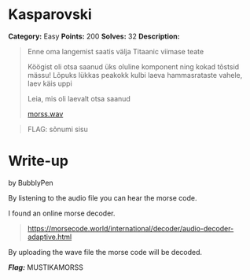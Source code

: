 # Kasparovski
**Category:** Easy
**Points:** 200
**Solves:** 32
**Description:**

>Enne oma langemist saatis välja Titaanic viimase teate
>
>Köögist oli otsa saanud üks oluline komponent ning kokad tõstsid mässu!
>Lõpuks lükkas peakokk kulbi laeva hammasrataste vahele, laev käis uppi
>
>Leia, mis oli laevalt otsa saanud
>
>[morss.wav](./morss.wav)

>FLAG: sõnumi sisu

# Write-up
by BubblyPen

By listening to the audio file you can hear the morse code.

I found an online morse decoder.

> https://morsecode.world/international/decoder/audio-decoder-adaptive.html

By uploading the wave file the morse code will be decoded. 

***Flag:*** MUSTIKAMORSS
